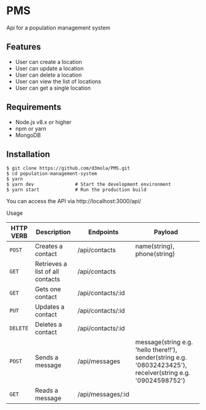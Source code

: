 # PMS
Api for a population management system

## Features
- User can create a location
- User can update a location
- User can delete a location
- User can view the list of locations
- User can get a single location

## Requirements
- Node.js v8.x or higher
- npm or yarn
- MongoDB

## Installation
```
$ git clone https://github.com/d3mola/PMS.git
$ cd population-management-system
$ yarn
$ yarn dev               # Start the development environment
$ yarn start             # Run the production build
```

You can access the API via http://localhost:3000/api/

Usage

| HTTP VERB | Description | Endpoints | Payload |
| --- | --- | --- | --- |
| `POST` | Creates a contact | /api/contacts | name(string), phone(string) |
| `GET` | Retrieves a list of all contacts | /api/contacts |
| `GET` | Gets one contact | /api/contacts/:id |
| `PUT` | Updates a contact | /api/contacts/:id | |
| `DELETE` | Deletes a contact | /api/contacts/:id |
| `POST` | Sends a message | /api/messages | message(string e.g. 'hello there!!'), sender(string e.g. '08032423425'), receiver(string e.g. '09024598752') |
| `GET` | Reads a message | /api/messages/:id |

